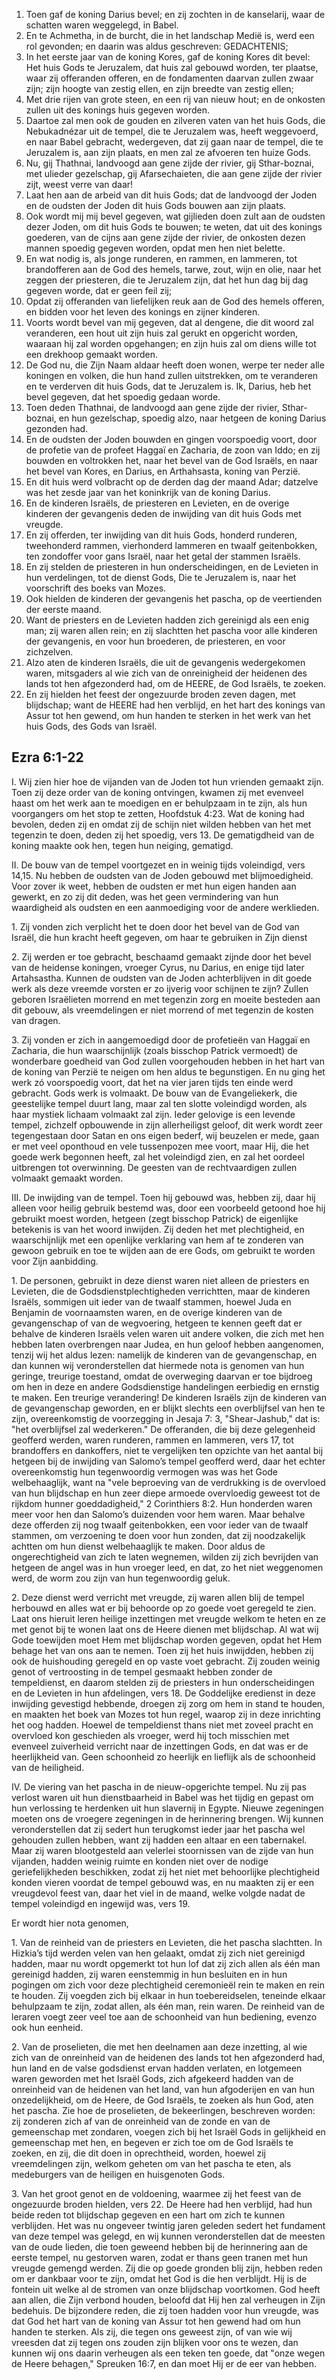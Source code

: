 1. Toen gaf de koning Darius bevel; en zij zochten in de kanselarij, waar de schatten waren weggelegd, in Babel. 
2. En te Achmetha, in de burcht, die in het landschap Medië is, werd een rol gevonden; en daarin was aldus geschreven: GEDACHTENIS; 
3. In het eerste jaar van de koning Kores, gaf de koning Kores dit bevel: Het huis Gods te Jeruzalem, dat huis zal gebouwd worden, ter plaatse, waar zij offeranden offeren, en de fondamenten daarvan zullen zwaar zijn; zijn hoogte van zestig ellen, en zijn breedte van zestig ellen; 
4. Met drie rijen van grote steen, en een rij van nieuw hout; en de onkosten zullen uit des konings huis gegeven worden. 
5. Daartoe zal men ook de gouden en zilveren vaten van het huis Gods, die Nebukadnézar uit de tempel, die te Jeruzalem was, heeft weggevoerd, en naar Babel gebracht, wedergeven, dat zij gaan naar de tempel, die te Jeruzalem is, aan zijn plaats, en men zal ze afvoeren ten huize Gods. 
6. Nu, gij Thathnai, landvoogd aan gene zijde der rivier, gij Sthar-boznai, met ulieder gezelschap, gij Afarsechaieten, die aan gene zijde der rivier zijt, weest verre van daar! 
7. Laat hen aan de arbeid van dit huis Gods; dat de landvoogd der Joden en de oudsten der Joden dit huis Gods bouwen aan zijn plaats. 
8. Ook wordt mij mij bevel gegeven, wat gijlieden doen zult aan de oudsten dezer Joden, om dit huis Gods te bouwen; te weten, dat uit des konings goederen, van de cijns aan gene zijde der rivier, de onkosten dezen mannen spoedig gegeven worden, opdat men hen niet belette. 
9. En wat nodig is, als jonge runderen, en rammen, en lammeren, tot brandofferen aan de God des hemels, tarwe, zout, wijn en olie, naar het zeggen der priesteren, die te Jeruzalem zijn, dat het hun dag bij dag gegeven worde, dat er geen feil zij; 
10. Opdat zij offeranden van liefelijken reuk aan de God des hemels offeren, en bidden voor het leven des konings en zijner kinderen. 
11. Voorts wordt bevel van mij gegeven, dat al dengene, die dit woord zal veranderen, een hout uit zijn huis zal gerukt en opgericht worden, waaraan hij zal worden opgehangen; en zijn huis zal om diens wille tot een drekhoop gemaakt worden. 
12. De God nu, die Zijn Naam aldaar heeft doen wonen, werpe ter neder alle koningen en volken, die hun hand zullen uitstrekken, om te veranderen en te verderven dit huis Gods, dat te Jeruzalem is. Ik, Darius, heb het bevel gegeven, dat het spoedig gedaan worde. 
13. Toen deden Thathnai, de landvoogd aan gene zijde der rivier, Sthar-boznai, en hun gezelschap, spoedig alzo, naar hetgeen de koning Darius gezonden had. 
14. En de oudsten der Joden bouwden en gingen voorspoedig voort, door de profetie van de profeet Haggaï en Zacharia, de zoon van Iddo; en zij bouwden en voltrokken het, naar het bevel van de God Israëls, en naar het bevel van Kores, en Darius, en Arthahsasta, koning van Perzië. 
15. En dit huis werd volbracht op de derden dag der maand Adar; datzelve was het zesde jaar van het koninkrijk van de koning Darius. 
16. En de kinderen Israëls, de priesteren en Levieten, en de overige kinderen der gevangenis deden de inwijding van dit huis Gods met vreugde. 
17. En zij offerden, ter inwijding van dit huis Gods, honderd runderen, tweehonderd rammen, vierhonderd lammeren en twaalf geitenbokken, ten zondoffer voor gans Israël, naar het getal der stammen Israëls. 
18. En zij stelden de priesteren in hun onderscheidingen, en de Levieten in hun verdelingen, tot de dienst Gods, Die te Jeruzalem is, naar het voorschrift des boeks van Mozes. 
19. Ook hielden de kinderen der gevangenis het pascha, op de veertienden der eerste maand. 
20. Want de priesters en de Levieten hadden zich gereinigd als een enig man; zij waren allen rein; en zij slachtten het pascha voor alle kinderen der gevangenis, en voor hun broederen, de priesteren, en voor zichzelven. 
21. Alzo aten de kinderen Israëls, die uit de gevangenis wedergekomen waren, mitsgaders al wie zich van de onreinigheid der heidenen des lands tot hen afgezonderd had, om de HEERE, de God Israëls, te zoeken. 
22. En zij hielden het feest der ongezuurde broden zeven dagen, met blijdschap; want de HEERE had hen verblijd, en het hart des konings van Assur tot hen gewend, om hun handen te sterken in het werk van het huis Gods, des Gods van Israël.

## Ezra 6:1-22 

I. Wij zien hier hoe de vijanden van de Joden tot hun vrienden gemaakt zijn. Toen zij deze order van de koning ontvingen, kwamen zij met evenveel haast om het werk aan te moedigen en er behulpzaam in te zijn, als hun voorgangers om het stop te zetten, Hoofdstuk 4:23. Wat de koning had bevolen, deden zij en omdat zij de schijn niet wilden hebben van het met tegenzin te doen, deden zij het spoedig, vers 13. De gematigdheid van de koning maakte ook hen, tegen hun neiging, gematigd.

II. De bouw van de tempel voortgezet en in weinig tijds voleindigd, vers 14,15. Nu hebben de oudsten van de Joden gebouwd met blijmoedigheid. Voor zover ik weet, hebben de oudsten er met hun eigen handen aan gewerkt, en zo zij dit deden, was het geen vermindering van hun waardigheid als oudsten en een aanmoediging voor de andere werklieden.

1\. Zij vonden zich verplicht het te doen door het bevel van de God van Israël, die hun kracht heeft gegeven, om haar te gebruiken in Zijn dienst 

2\. Zij werden er toe gebracht, beschaamd gemaakt zijnde door het bevel van de heidense koningen, vroeger Cyrus, nu Darius, en enige tijd later Artahsastha. Kunnen de oudsten van de Joden achterblijven in dit goede werk als deze vreemde vorsten er zo ijverig voor schijnen te zijn? Zullen geboren Israëlieten morrend en met tegenzin zorg en moeite besteden aan dit gebouw, als vreemdelingen er niet morrend of met tegenzin de kosten van dragen.

3\. Zij vonden er zich in aangemoedigd door de profetieën van Haggaï en Zacharia, die hun waarschijnlijk (zoals bisschop Patrick vermoedt) de wonderbare goedheid van God zullen voorgehouden hebben in het hart van de koning van Perzië te neigen om hen aldus te begunstigen. En nu ging het werk zó voorspoedig voort, dat het na vier jaren tijds ten einde werd gebracht. Gods werk is volmaakt. De bouw van de Evangeliekerk, die geestelijke tempel duurt lang, maar zal ten slotte voleindigd worden, als haar mystiek lichaam volmaakt zal zijn. Ieder gelovige is een levende tempel, zichzelf opbouwende in zijn allerheiligst geloof, dit werk wordt zeer tegengestaan door Satan en ons eigen bederf, wij beuzelen er mede, gaan er met veel oponthoud en vele tussenpozen mee voort, maar Hij, die het goede werk begonnen heeft, zal het voleindigd zien, en zal het oordeel uitbrengen tot overwinning. De geesten van de rechtvaardigen zullen volmaakt gemaakt worden.

III. De inwijding van de tempel. Toen hij gebouwd was, hebben zij, daar hij alleen voor heilig gebruik bestemd was, door een voorbeeld getoond hoe hij gebruikt moest worden, hetgeen (zegt bisschop Patrick) de eigenlijke betekenis is van het woord inwijden. Zij deden het met plechtigheid, en waarschijnlijk met een openlijke verklaring van hem af te zonderen van gewoon gebruik en toe te wijden aan de ere Gods, om gebruikt te worden voor Zijn aanbidding.

1\. De personen, gebruikt in deze dienst waren niet alleen de priesters en Levieten, die de Godsdienstplechtigheden verrichtten, maar de kinderen Israëls, sommigen uit ieder van de twaalf stammen, hoewel Juda en Benjamin de voornaamsten waren, en de overige kinderen van de gevangenschap of van de wegvoering, hetgeen te kennen geeft dat er behalve de kinderen Israëls velen waren uit andere volken, die zich met hen hebben laten overbrengen naar Judea, en hun geloof hebben aangenomen, tenzij wij het aldus lezen: namelijk de kinderen van de gevangenschap, en dan kunnen wij veronderstellen dat hiermede nota is genomen van hun geringe, treurige toestand, omdat de overweging daarvan er toe bijdroeg om hen in deze en andere Godsdienstige handelingen eerbiedig en ernstig te maken. Een treurige verandering! De kinderen Israëls zijn de kinderen van de gevangenschap geworden, en er blijkt slechts een overblijfsel van hen te zijn, overeenkomstig de voorzegging in Jesaja 7: 3, "Shear-Jashub," dat is: "het overblijfsel zal wederkeren." 
De offeranden, die bij deze gelegenheid geofferd werden, waren runderen, rammen en lammeren, vers 17, tot brandoffers en dankoffers, niet te vergelijken ten opzichte van het aantal bij hetgeen bij de inwijding van Salomo’s tempel geofferd werd, daar het echter overeenkomstig hun tegenwoordig vermogen was was het Gode welbehaaglijk, want na "vele beproeving van de verdrukking is de overvloed van hun blijdschap en hun zeer diepe armoede overvloedig geweest tot de rijkdom hunner goeddadigheid," 2 Corinthiers 8:2. Hun honderden waren meer voor hen dan Salomo’s duizenden voor hem waren. Maar behalve deze offerden zij nog twaalf geitenbokken, een voor ieder van de twaalf stammen, om verzoening te doen voor hun zonden, dat zij noodzakelijk achtten om hun dienst welbehaaglijk te maken. Door aldus de ongerechtigheid van zich te laten wegnemen, wilden zij zich bevrijden van hetgeen de angel was in hun vroeger leed, en dat, zo het niet weggenomen werd, de worm zou zijn van hun tegenwoordig geluk.

2\. Deze dienst werd verricht met vreugde, zij waren allen blij de tempel herbouwd en alles wat er bij behoorde op zo goede voet geregeld te zien. Laat ons hieruit leren heilige inzettingen met vreugde welkom te heten en ze met genot bij te wonen laat ons de Heere dienen met blijdschap. Al wat wij Gode toewijden moet Hem met blijdschap worden gegeven, opdat het Hem behage het van ons aan te nemen. Toen zij het huis inwijdden, hebben zij ook de huishouding geregeld en op vaste voet gebracht. Zij zouden weinig genot of vertroosting in de tempel gesmaakt hebben zonder de tempeldienst, en daarom stelden zij de priesters in hun onderscheidingen en de Levieten in hun afdelingen, vers 18. De Goddelijke eredienst in deze inwijding gevestigd hebbende, droegen zij zorg om hem in stand te houden, en maakten het boek van Mozes tot hun regel, waarop zij in deze inrichting het oog hadden. Hoewel de tempeldienst thans niet met zoveel pracht en overvloed kon geschieden als vroeger, werd hij toch misschien met evenveel zuiverheid verricht naar de inzettingen Gods, en dat was er de heerlijkheid van. Geen schoonheid zo heerlijk en lieflijk als de schoonheid van de heiligheid.

IV. De viering van het pascha in de nieuw-opgerichte tempel. Nu zij pas verlost waren uit hun dienstbaarheid in Babel was het tijdig en gepast om hun verlossing te herdenken uit hun slavernij in Egypte. Nieuwe zegeningen moeten ons de vroegere zegeningen in de herinnering brengen. Wij kunnen veronderstellen dat zij sedert hun terugkomst ieder jaar het pascha wel gehouden zullen hebben, want zij hadden een altaar en een tabernakel. Maar zij waren blootgesteld aan velerlei stoornissen van de zijde van hun vijanden, hadden weinig ruimte en konden niet over de nodige geriefelijkheden beschikken, zodat zij het niet met behoorlijke plechtigheid konden vieren voordat de tempel gebouwd was, en nu maakten zij er een vreugdevol feest van, daar het viel in de maand, welke volgde nadat de tempel voleindigd en ingewijd was, vers 19. 

Er wordt hier nota genomen,

1\. Van de reinheid van de priesters en Levieten, die het pascha slachtten. In Hizkia’s tijd werden velen van hen gelaakt, omdat zij zich niet gereinigd hadden, maar nu wordt opgemerkt tot hun lof dat zij zich allen als één man gereinigd hadden, zij waren eenstemmig in hun besluiten en in hun pogingen om zich voor deze plechtigheid ceremonieël rein te maken en rein te houden. Zij voegden zich bij elkaar in hun toebereidselen, teneinde elkaar behulpzaam te zijn, zodat allen, als één man, rein waren. De reinheid van de leraren voegt zeer veel toe aan de schoonheid van hun bediening, evenzo ook hun eenheid.

2\. Van de proselieten, die met hen deelnamen aan deze inzetting, al wie zich van de onreinheid van de heidenen des lands tot hen afgezonderd had, hun land en de valse godsdienst ervan hadden verlaten, en lotgemeen waren geworden met het Israël Gods, zich afgekeerd hadden van de onreinheid van de heidenen van het land, van hun afgoderijen en van hun onzedelijkheid, om de Heere, de God Israëls, te zoeken als hun God, aten het pascha. Zie hoe de proselieten, de bekeerlingen, beschreven worden: zij zonderen zich af van de onreinheid van de zonde en van de gemeenschap met zondaren, voegen zich bij het Israël Gods in gelijkheid en gemeenschap met hen, en begeven er zich toe om de God Israëls te zoeken, en zij, die dit doen in oprechtheid, worden, hoewel zij vreemdelingen zijn, welkom geheten om van het pascha te eten, als medeburgers van de heiligen en huisgenoten Gods.

3\. Van het groot genot en de voldoening, waarmee zij het feest van de ongezuurde broden hielden, vers 22. De Heere had hen verblijd, had hun beide reden tot blijdschap gegeven en een hart om zich te kunnen verblijden. Het was nu ongeveer twintig jaren geleden sedert het fundament van deze tempel was gelegd, en wij kunnen veronderstellen dat de meesten van de oude lieden, die toen geweend hebben bij de herinnering aan de eerste tempel, nu gestorven waren, zodat er thans geen tranen met hun vreugde gemengd werden. Zij die op goede gronden blij zijn, hebben reden om er dankbaar voor te zijn, omdat het God is die hen verblijdt. Hij is de fontein uit welke al de stromen van onze blijdschap voortkomen. God heeft aan allen, die Zijn verbond houden, beloofd dat Hij hen zal verheugen in Zijn bedehuis. De bijzondere reden, die zij toen hadden voor hun vreugde, was dat God het hart van de koning van Assur tot hen gewend had om hun handen te sterken. Als zij, die tegen ons geweest zijn, of van wie wij vreesden dat zij tegen ons zouden zijn blijken voor ons te wezen, dan kunnen wij ons daarin verheugen als een teken ten goede, dat "onze wegen de Heere behagen," Spreuken 16:7, en dan moet Hij er de eer van hebben.

 
